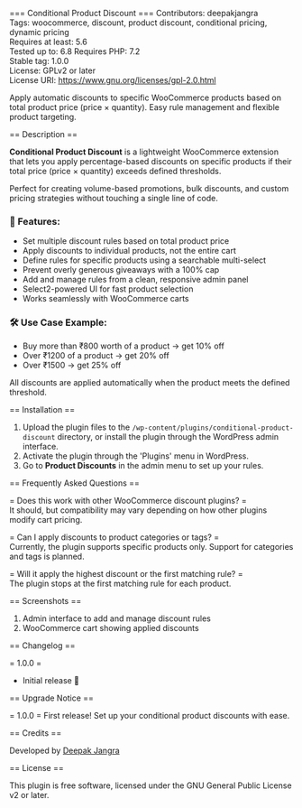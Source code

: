=== Conditional Product Discount ===
Contributors: deepakjangra  
Tags: woocommerce, discount, product discount, conditional pricing, dynamic pricing  
Requires at least: 5.6  
Tested up to: 6.8
Requires PHP: 7.2  
Stable tag: 1.0.0  
License: GPLv2 or later  
License URI: https://www.gnu.org/licenses/gpl-2.0.html  

Apply automatic discounts to specific WooCommerce products based on total product price (price × quantity). Easy rule management and flexible product targeting.

== Description ==

**Conditional Product Discount** is a lightweight WooCommerce extension that lets you apply percentage-based discounts on specific products if their total price (price × quantity) exceeds defined thresholds.

Perfect for creating volume-based promotions, bulk discounts, and custom pricing strategies without touching a single line of code.

### 🧠 Features:

- Set multiple discount rules based on total product price
- Apply discounts to individual products, not the entire cart
- Define rules for specific products using a searchable multi-select
- Prevent overly generous giveaways with a 100% cap
- Add and manage rules from a clean, responsive admin panel
- Select2-powered UI for fast product selection
- Works seamlessly with WooCommerce carts

### 🛠 Use Case Example:

- Buy more than ₹800 worth of a product → get 10% off  
- Over ₹1200 of a product → get 20% off  
- Over ₹1500 → get 25% off  

All discounts are applied automatically when the product meets the defined threshold.

== Installation ==

1. Upload the plugin files to the `/wp-content/plugins/conditional-product-discount` directory, or install the plugin through the WordPress admin interface.
2. Activate the plugin through the 'Plugins' menu in WordPress.
3. Go to **Product Discounts** in the admin menu to set up your rules.

== Frequently Asked Questions ==

= Does this work with other WooCommerce discount plugins? =  
It should, but compatibility may vary depending on how other plugins modify cart pricing.

= Can I apply discounts to product categories or tags? =  
Currently, the plugin supports specific products only. Support for categories and tags is planned.

= Will it apply the highest discount or the first matching rule? =  
The plugin stops at the first matching rule for each product.

== Screenshots ==

1. Admin interface to add and manage discount rules
2. WooCommerce cart showing applied discounts

== Changelog ==

= 1.0.0 =
* Initial release 🎉

== Upgrade Notice ==

= 1.0.0 =
First release! Set up your conditional product discounts with ease.

== Credits ==

Developed by [Deepak Jangra](https://deepslog.com/)

== License ==

This plugin is free software, licensed under the GNU General Public License v2 or later.

